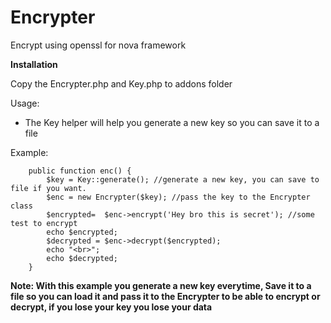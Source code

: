 # Encrypter
Encrypt using openssl for nova framework

**Installation**

Copy the Encrypter.php and Key.php to addons folder

Usage:

* The Key helper will help you generate a new key so you can save it to a file

Example:

```
    public function enc() {
        $key = Key::generate(); //generate a new key, you can save to file if you want.
        $enc = new Encrypter($key); //pass the key to the Encrypter class
        $encrypted=  $enc->encrypt('Hey bro this is secret'); //some test to encrypt
        echo $encrypted;
        $decrypted = $enc->decrypt($encrypted);
        echo "<br>";
        echo $decrypted;
    }
```

**Note:  With this example you generate a new key everytime,
Save it to a file so you can load it and pass it to the Encrypter to be able to 
encrypt or decrypt, if you lose your key you lose your data**